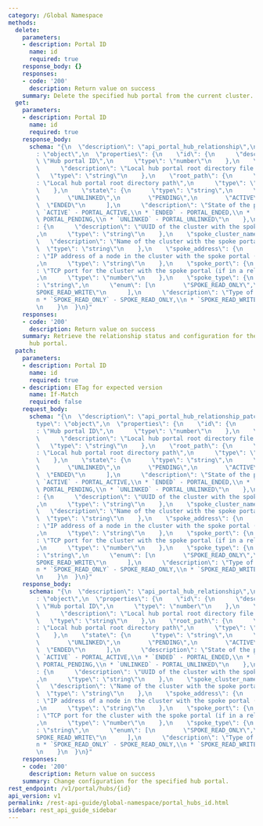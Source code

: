 ```yaml
---
category: /Global Namespace
methods:
  delete:
    parameters:
    - description: Portal ID
      name: id
      required: true
    response_body: {}
    responses:
    - code: '200'
      description: Return value on success
    summary: Delete the specified hub portal from the current cluster.
  get:
    parameters:
    - description: Portal ID
      name: id
      required: true
    response_body:
      schema: "{\n  \"description\": \"api_portal_hub_relationship\",\n  \"type\"\
        : \"object\",\n  \"properties\": {\n    \"id\": {\n      \"description\":\
        \ \"Hub portal ID\",\n      \"type\": \"number\"\n    },\n    \"root\": {\n\
        \      \"description\": \"Local hub portal root directory file ID\",\n   \
        \   \"type\": \"string\"\n    },\n    \"root_path\": {\n      \"description\"\
        : \"Local hub portal root directory path\",\n      \"type\": \"string\"\n\
        \    },\n    \"state\": {\n      \"type\": \"string\",\n      \"enum\": [\n\
        \        \"UNLINKED\",\n        \"PENDING\",\n        \"ACTIVE\",\n      \
        \  \"ENDED\"\n      ],\n      \"description\": \"State of the portal:\\n *\
        \ `ACTIVE` - PORTAL_ACTIVE,\\n * `ENDED` - PORTAL_ENDED,\\n * `PENDING` -\
        \ PORTAL_PENDING,\\n * `UNLINKED` - PORTAL_UNLINKED\"\n    },\n    \"spoke_cluster_uuid\"\
        : {\n      \"description\": \"UUID of the cluster with the spoke portal\"\
        ,\n      \"type\": \"string\"\n    },\n    \"spoke_cluster_name\": {\n   \
        \   \"description\": \"Name of the cluster with the spoke portal\",\n    \
        \  \"type\": \"string\"\n    },\n    \"spoke_address\": {\n      \"description\"\
        : \"IP address of a node in the cluster with the spoke portal (if in a relationship)\"\
        ,\n      \"type\": \"string\"\n    },\n    \"spoke_port\": {\n      \"description\"\
        : \"TCP port for the cluster with the spoke portal (if in a relationship)\"\
        ,\n      \"type\": \"number\"\n    },\n    \"spoke_type\": {\n      \"type\"\
        : \"string\",\n      \"enum\": [\n        \"SPOKE_READ_ONLY\",\n        \"\
        SPOKE_READ_WRITE\"\n      ],\n      \"description\": \"Type of the spoke portal:\\\
        n * `SPOKE_READ_ONLY` - SPOKE_READ_ONLY,\\n * `SPOKE_READ_WRITE` - SPOKE_READ_WRITE\"\
        \n    }\n  }\n}"
    responses:
    - code: '200'
      description: Return value on success
    summary: Retrieve the relationship status and configuration for the specified
      hub portal.
  patch:
    parameters:
    - description: Portal ID
      name: id
      required: true
    - description: ETag for expected version
      name: If-Match
      required: false
    request_body:
      schema: "{\n  \"description\": \"api_portal_hub_relationship_patch\",\n  \"\
        type\": \"object\",\n  \"properties\": {\n    \"id\": {\n      \"description\"\
        : \"Hub portal ID\",\n      \"type\": \"number\"\n    },\n    \"root\": {\n\
        \      \"description\": \"Local hub portal root directory file ID\",\n   \
        \   \"type\": \"string\"\n    },\n    \"root_path\": {\n      \"description\"\
        : \"Local hub portal root directory path\",\n      \"type\": \"string\"\n\
        \    },\n    \"state\": {\n      \"type\": \"string\",\n      \"enum\": [\n\
        \        \"UNLINKED\",\n        \"PENDING\",\n        \"ACTIVE\",\n      \
        \  \"ENDED\"\n      ],\n      \"description\": \"State of the portal:\\n *\
        \ `ACTIVE` - PORTAL_ACTIVE,\\n * `ENDED` - PORTAL_ENDED,\\n * `PENDING` -\
        \ PORTAL_PENDING,\\n * `UNLINKED` - PORTAL_UNLINKED\"\n    },\n    \"spoke_cluster_uuid\"\
        : {\n      \"description\": \"UUID of the cluster with the spoke portal\"\
        ,\n      \"type\": \"string\"\n    },\n    \"spoke_cluster_name\": {\n   \
        \   \"description\": \"Name of the cluster with the spoke portal\",\n    \
        \  \"type\": \"string\"\n    },\n    \"spoke_address\": {\n      \"description\"\
        : \"IP address of a node in the cluster with the spoke portal (if in a relationship)\"\
        ,\n      \"type\": \"string\"\n    },\n    \"spoke_port\": {\n      \"description\"\
        : \"TCP port for the cluster with the spoke portal (if in a relationship)\"\
        ,\n      \"type\": \"number\"\n    },\n    \"spoke_type\": {\n      \"type\"\
        : \"string\",\n      \"enum\": [\n        \"SPOKE_READ_ONLY\",\n        \"\
        SPOKE_READ_WRITE\"\n      ],\n      \"description\": \"Type of the spoke portal:\\\
        n * `SPOKE_READ_ONLY` - SPOKE_READ_ONLY,\\n * `SPOKE_READ_WRITE` - SPOKE_READ_WRITE\"\
        \n    }\n  }\n}"
    response_body:
      schema: "{\n  \"description\": \"api_portal_hub_relationship\",\n  \"type\"\
        : \"object\",\n  \"properties\": {\n    \"id\": {\n      \"description\":\
        \ \"Hub portal ID\",\n      \"type\": \"number\"\n    },\n    \"root\": {\n\
        \      \"description\": \"Local hub portal root directory file ID\",\n   \
        \   \"type\": \"string\"\n    },\n    \"root_path\": {\n      \"description\"\
        : \"Local hub portal root directory path\",\n      \"type\": \"string\"\n\
        \    },\n    \"state\": {\n      \"type\": \"string\",\n      \"enum\": [\n\
        \        \"UNLINKED\",\n        \"PENDING\",\n        \"ACTIVE\",\n      \
        \  \"ENDED\"\n      ],\n      \"description\": \"State of the portal:\\n *\
        \ `ACTIVE` - PORTAL_ACTIVE,\\n * `ENDED` - PORTAL_ENDED,\\n * `PENDING` -\
        \ PORTAL_PENDING,\\n * `UNLINKED` - PORTAL_UNLINKED\"\n    },\n    \"spoke_cluster_uuid\"\
        : {\n      \"description\": \"UUID of the cluster with the spoke portal\"\
        ,\n      \"type\": \"string\"\n    },\n    \"spoke_cluster_name\": {\n   \
        \   \"description\": \"Name of the cluster with the spoke portal\",\n    \
        \  \"type\": \"string\"\n    },\n    \"spoke_address\": {\n      \"description\"\
        : \"IP address of a node in the cluster with the spoke portal (if in a relationship)\"\
        ,\n      \"type\": \"string\"\n    },\n    \"spoke_port\": {\n      \"description\"\
        : \"TCP port for the cluster with the spoke portal (if in a relationship)\"\
        ,\n      \"type\": \"number\"\n    },\n    \"spoke_type\": {\n      \"type\"\
        : \"string\",\n      \"enum\": [\n        \"SPOKE_READ_ONLY\",\n        \"\
        SPOKE_READ_WRITE\"\n      ],\n      \"description\": \"Type of the spoke portal:\\\
        n * `SPOKE_READ_ONLY` - SPOKE_READ_ONLY,\\n * `SPOKE_READ_WRITE` - SPOKE_READ_WRITE\"\
        \n    }\n  }\n}"
    responses:
    - code: '200'
      description: Return value on success
    summary: Change configuration for the specified hub portal.
rest_endpoint: /v1/portal/hubs/{id}
api_version: v1
permalink: /rest-api-guide/global-namespace/portal_hubs_id.html
sidebar: rest_api_guide_sidebar
---
```

